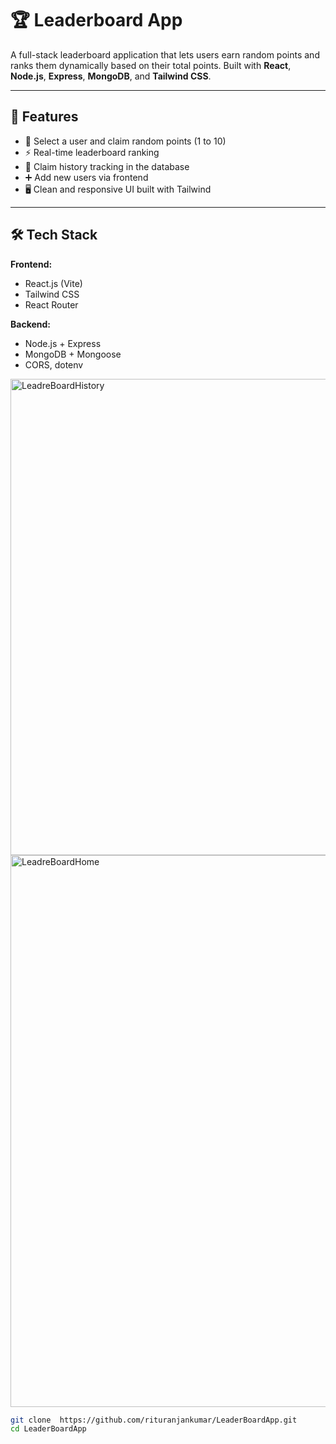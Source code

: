 # 🏆 Leaderboard App

A full-stack leaderboard application that lets users earn random points and ranks them dynamically based on their total points. Built with **React**, **Node.js**, **Express**, **MongoDB**, and **Tailwind CSS**.

---

## 🚀 Features

- 🎯 Select a user and claim random points (1 to 10)
- ⚡ Real-time leaderboard ranking
- 🧾 Claim history tracking in the database
- ➕ Add new users via frontend
- 🖥️ Clean and responsive UI built with Tailwind

---

## 🛠️ Tech Stack

**Frontend:**
- React.js (Vite)
- Tailwind CSS
- React Router


**Backend:**
- Node.js + Express
- MongoDB + Mongoose
- CORS, dotenv




<img width="1057" height="762" alt="LeadreBoardHistory" src="https://github.com/user-attachments/assets/57abcf09-677a-4f6b-903f-ebdb03738b45" />
<img width="1878" height="883" alt="LeadreBoardHome" src="https://github.com/user-attachments/assets/b54ea7e1-9f87-4083-90c8-53e9818260a6" />

 ```bash
git clone  https://github.com/rituranjankumar/LeaderBoardApp.git
cd LeaderBoardApp



